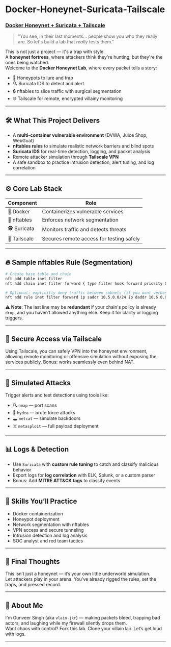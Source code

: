 # Docker-Honeynet-Suricata-Tailscale

### **[Docker Honeynet + Suricata + Tailscale](https://github.com/vlain-jkr/docker-honeynet-lab)**

> "You see, in their last moments... people show you who they really are. So let's build a lab that *really* tests them."

This is not just a project — it's a trap with style.  
A **honeynet fortress**, where attackers think they're hunting, but they're the ones being watched.  
Welcome to the **Docker Honeynet Lab**, where every packet tells a story:

- 🎯 Honeypots to lure and trap  
- 🔍 Suricata IDS to detect and alert  
- 🔒 nftables to slice traffic with surgical segmentation  
- 🌐 Tailscale for remote, encrypted villainy monitoring  

---

## 🛠️ What This Project Delivers  

- A **multi-container vulnerable environment** (DVWA, Juice Shop, WebGoat)  
- **nftables rules** to simulate realistic network barriers and blind spots  
- **Suricata IDS** for real-time detection, logging, and packet analysis  
- Remote attacker simulation through **Tailscale VPN**  
- A safe sandbox to practice intrusion detection, alert tuning, and log correlation  

---

## ⚙️ Core Lab Stack  

| Component        | Role                                        |
|------------------|---------------------------------------------|
| 🐳 Docker         | Containerizes vulnerable services           |
| 🧱 nftables       | Enforces network segmentation               |
| 🕵️ Suricata       | Monitors traffic and detects threats        |
| 🔐 Tailscale      | Secures remote access for testing safely    |

---

## 🔥 Sample nftables Rule (Segmentation)  

```bash
# Create base table and chain
nft add table inet filter
nft add chain inet filter forward { type filter hook forward priority 0 ; policy drop ; }

# Optional: explicitly deny traffic between subnets (if you want verbose clarity)
nft add rule inet filter forward ip saddr 10.5.0.0/24 ip daddr 10.6.0.0/24 drop
```

⚠️ **Note**: The last line may be **redundant** if your chain's policy is already `drop`, and you haven’t allowed anything else. Keep it for clarity or logging triggers.

---

## 🔐 Secure Access via Tailscale  

Using Tailscale, you can safely VPN into the honeynet environment, allowing remote monitoring or offensive simulation without exposing the services publicly. Bonus: works seamlessly even behind NAT.

---

## 🧪 Simulated Attacks  

Trigger alerts and test detections using tools like:  
- 🔍 `nmap` — port scans  
- 🔐 `hydra` — brute force attacks  
- 🕳️ `netcat` — simulate backdoors  
- ☠️ `metasploit` — full payload deployment  

---

## 📊 Logs & Detection  

- Use `Suricata` with **custom rule tuning** to catch and classify malicious behavior  
- Export logs for **log correlation** with ELK, Splunk, or a custom parser  
- Bonus: Add **MITRE ATT&CK tags** to classify events  

---

## 🎯 Skills You’ll Practice  

- Docker containerization  
- Honeypot deployment  
- Network segmentation with nftables  
- VPN access and secure tunneling  
- Intrusion detection and log analysis  
- SOC analyst and red team tactics

---

## 🤡 Final Thoughts  

This isn’t just a honeynet — it’s your own little underworld simulation.  
Let attackers play in your arena. You’ve already rigged the rules, set the traps, and pressed record.

---

## 👤 About Me  

I'm Gunveer Singh (aka `vlain-jkr`) — making packets bleed, trapping bad actors, and laughing while my firewall silently drops them.  
Want chaos with control? Fork this lab. Clone your villain lair. Let’s get loud with logs.

---
